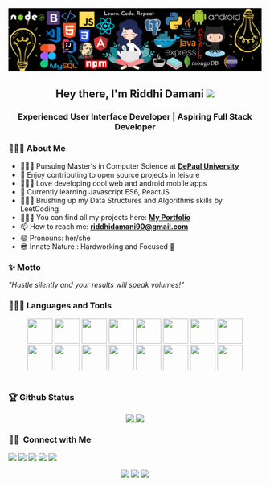 <img src="images/bg2.png"> 
<h2 align="center">Hey there, I'm Riddhi Damani <img src="https://raw.githubusercontent.com/MartinHeinz/MartinHeinz/master/wave.gif" width="25px"></h2>
<h3 align="center">Experienced User Interface Developer | Aspiring Full Stack Developer </h3>
<!-- <img width="300" align="left" height="320" src="images/2.png" height="175px"/> -->

### 👩🏻‍💻 About Me

- 👩🏻‍🏫 Pursuing Master's in Computer Science at **[DePaul University](https://www.depaul.edu/Pages/default.aspx)**
- 👯 Enjoy contributing to open source projects in leisure
- 👩🏻‍🎨 Love developing cool web and android mobile apps
- 🌱 Currently learning Javascript ES6, ReactJS
- 🦹🏻‍♀️ Brushing up my Data Structures and Algorithms skills by LeetCoding
- 👩🏻‍💻 You can find all my projects here: **[My Portfolio](https://riddhidamani.github.io/Portfolio/)**
- 📫 How to reach me: **riddhidamani90@gmail.com**
- 😄 Pronouns: her/she
- 😎 Innate Nature : Hardworking and Focused 🎯

### ✨ Motto

<em>"Hustle silently and your results will speak volumes!"</em>

### 👩🏻‍💻 Languages and Tools

<div align="center">
<img src="https://img.icons8.com/color/240/000000/html-5--v1.png" height="50" width="50"/>
<img src="https://img.icons8.com/color/240/000000/css3.png" height="50" width="50"/>
<img src="https://img.icons8.com/color/240/000000/javascript.png" height="50" width="50"/>
<img src="https://cdn.iconscout.com/icon/free/png-512/node-js-1174925.png" height="50" width="50"/>
<img src="https://img.icons8.com/color/240/000000/react-native.png" height="50" width="50"/>
<img src="https://img.icons8.com/color/240/000000/java-coffee-cup-logo.png" height="50" width="50"/>
<img src="https://img.icons8.com/color/240/000000/bootstrap.png" height="50" width="50"/>
<img src="https://img.icons8.com/color/240/000000/python.png" height="50" width="50"/>
<br/>
<img src="https://img.icons8.com/color/240/000000/git.png" height="50" width="50"/>
<img src="https://img.icons8.com/color/240/000000/angularjs.png" height="50" width="50"/>
<img src="https://img.icons8.com/color/240/000000/oracle-logo.png" height="50" width="50"/>
<img src="https://img.icons8.com/color/240/000000/mysql-logo.png" height="50" width="50"/>
<img src="https://img.icons8.com/color/452/mongodb.png" height="50" width="50">
<img src="https://img.icons8.com/color/240/000000/postgreesql.png" height="50" width="50"/>
<img src="https://img.icons8.com/color/240/000000/visual-studio-code-2019.png" height="50" width="50"/>
<img src="https://img.icons8.com/color/240/000000/android-os.png" height="50" width="50"/>

</div>
<br/>

### 🏆 Github Status

<p  align="center">
<a href="https://github.com/RiddhiDamani">
    <img src="https://github-readme-stats-eight-theta.vercel.app/api?username=RiddhiDamani&show_icons=true&theme=great-gatsby&include_all_commits=true&count_private=true" height="180em"/>
    <img src="https://github-readme-stats-eight-theta.vercel.app/api/top-langs/?username=RiddhiDamani&layout=compact&langs_count=8&theme=great-gatsby" height="180em" />
</a>
</p>

### 🤝🏻 &nbsp;Connect with Me

<p>
<a href="https://riddhidamani.github.io/Portfolio/"><img src="https://img.shields.io/badge/-riddhidamani.com-3423A6?style=flat&logo=Google-Chrome&logoColor=white"/></a>
<a href="https://www.linkedin.com/in/riddhidamani/"><img src="https://img.shields.io/badge/-Riddhi%20Damani-0077B5?style=flat&logo=Linkedin&logoColor=white"/></a>
<a href="mailto:riddhidamani90@gmail.com"><img src="https://img.shields.io/badge/-riddhidamani90@gmail.com-D14836?style=flat&logo=Gmail&logoColor=white"/></a>
<a href="https://instagram.com/riddhi.damani"><img src="https://img.shields.io/badge/-@riddhi.damani-E4405F?style=flat&logo=Instagram&logoColor=white"/></a>
<a href="https://www.pinterest.com/riddhidamani1611/"><img src="https://img.shields.io/badge/-@riddhidamani1611-BD081C?style=flat&logo=Pinterest&logoColor=white"/></a>
</p>
<div align="center">
<p align="center">
 
 <img src="https://badges.pufler.dev/visits/RiddhiDamani/RiddhiDamani"/> 
 <img src="https://badges.pufler.dev/repos/RiddhiDamani"/>
 <img src="https://badges.pufler.dev/commits/monthly/RiddhiDamani" />

</p>
</div>
